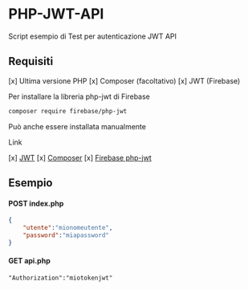 PHP-JWT-API
=======
Script esempio di Test per autenticazione JWT API

Requisiti
------------

[x] Ultima versione PHP
[x] Composer (facoltativo)
[x] JWT (Firebase)

Per installare la libreria php-jwt di Firebase

```bash
composer require firebase/php-jwt
```

Può anche essere installata manualmente

Link

[x] [JWT](https://jwt.io)
[x] [Composer](https://getcomposer.org/)
[x] [Firebase php-jwt](https://github.com/firebase/php-jwt)

Esempio
-------

#### POST index.php

```json
{
    "utente":"mionomeutente",
    "password":"miapassword"
}
```

#### GET api.php

```header
"Authorization":"miotokenjwt"
```